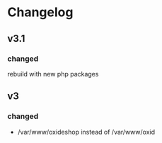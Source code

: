 # Changelog

## v3.1
### changed
rebuild with new php packages

## v3
### changed
- /var/www/oxideshop instead of /var/www/oxid



